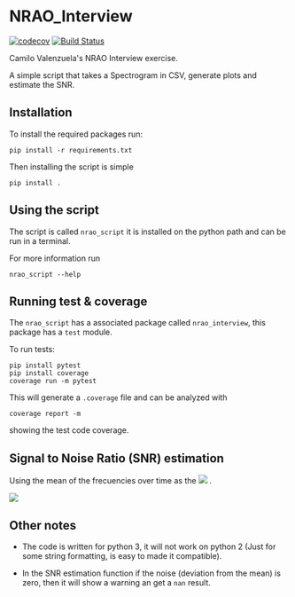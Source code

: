 # NRAO_Interview
[![codecov](https://codecov.io/gh/cvalenzu/NRAO_Interview/branch/master/graph/badge.svg?token=3DE7SQE4Z8)](https://codecov.io/gh/cvalenzu/NRAO_Interview)  [![Build Status](https://travis-ci.com/cvalenzu/NRAO_Interview.svg?token=o75gTmbE8jQjf4RpsqHV&branch=master)](https://travis-ci.com/cvalenzu/NRAO_Interview)

Camilo Valenzuela's NRAO Interview exercise.

A simple script that takes a Spectrogram in CSV, generate plots and estimate the SNR.

## Installation

To install the required packages run:
```
pip install -r requirements.txt
```

Then installing the script is simple

```
pip install .
```

## Using the script

The script is called `nrao_script` it is installed on the python path and can be run in a terminal.

For more information run
```
nrao_script --help
```

## Running test & coverage

The `nrao_script` has a associated package called `nrao_interview`, this package has a `test` module.

To run tests:
```
pip install pytest
pip install coverage
coverage run -m pytest
```

This will generate a `.coverage` file and can be analyzed with
```
coverage report -m
```
showing the test code coverage.

## Signal to Noise Ratio (SNR) estimation

Using the mean of the frecuencies over time as the
<img src="https://render.githubusercontent.com/render/math?math=P_{signal}"> .

<img src="https://render.githubusercontent.com/render/math?math=signal^k = \frac{1}{K} \displaystyle\sum_{t=0}^T x^k_t ">




## Other notes

- The code is written for python 3, it will not work on python 2 (Just for some string formatting, is easy to made it compatible).

- In the SNR estimation function if the noise (deviation from the mean) is zero, then it will show a warning an get a `nan` result.

